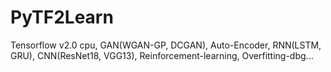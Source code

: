 # PyTF2Learn
Tensorflow v2.0 cpu, GAN(WGAN-GP, DCGAN),  Auto-Encoder, RNN(LSTM, GRU), CNN(ResNet18, VGG13), Reinforcement-learning, Overfitting-dbg...
